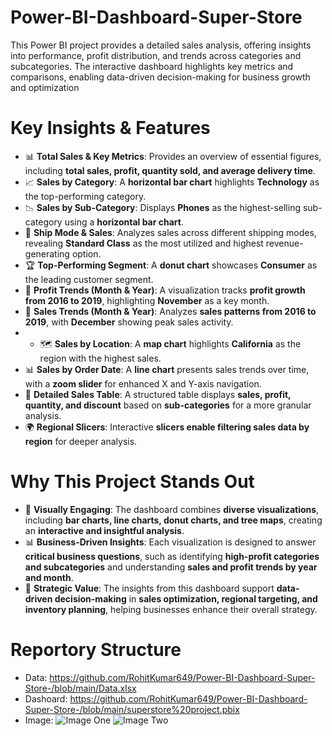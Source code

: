 # Power-BI-Dashboard-Super-Store
This Power BI project provides a detailed sales analysis, offering insights into performance, profit distribution, and trends across categories and subcategories. The interactive dashboard highlights key metrics and comparisons, enabling data-driven decision-making for business growth and optimization


# Key Insights & Features  

- 📊 **Total Sales & Key Metrics**: Provides an overview of essential figures, including **total sales, profit, quantity sold, and average delivery time**.  
- 📈 **Sales by Category**: A **horizontal bar chart** highlights **Technology** as the top-performing category.  
- 📉 **Sales by Sub-Category**: Displays **Phones** as the highest-selling sub-category using a **horizontal bar chart**.  
- 🚚 **Ship Mode & Sales**: Analyzes sales across different shipping modes, revealing **Standard Class** as the most utilized and highest revenue-generating option.  
- 🏆 **Top-Performing Segment**: A **donut chart** showcases **Consumer** as the leading customer segment.  
- 📅 **Profit Trends (Month & Year)**: A visualization tracks **profit growth from 2016 to 2019**, highlighting **November** as a key month.  
- 📆 **Sales Trends (Month & Year)**: Analyzes **sales patterns from 2016 to 2019**, with **December** showing peak sales activity.
- - 🗺 **Sales by Location**: A **map chart** highlights **California** as the region with the highest sales.  
- 📊 **Sales by Order Date**: A **line chart** presents sales trends over time, with a **zoom slider** for enhanced X and Y-axis navigation.  
- 📑 **Detailed Sales Table**: A structured table displays **sales, profit, quantity, and discount** based on **sub-categories** for a more granular analysis.  
- 🌍 **Regional Slicers**: Interactive **slicers enable filtering sales data by region** for deeper analysis.  



# Why This Project Stands Out  

- 🎨 **Visually Engaging**: The dashboard combines **diverse visualizations**, including **bar charts, line charts, donut charts, and tree maps**, creating an **interactive and insightful analysis**.  
- 📊 **Business-Driven Insights**: Each visualization is designed to answer **critical business questions**, such as identifying **high-profit categories and subcategories** and understanding **sales and profit trends by year and month**.  
- 🚀 **Strategic Value**: The insights from this dashboard support **data-driven decision-making** in **sales optimization, regional targeting, and inventory planning**, helping businesses enhance their overall strategy.

# Reportory Structure
- Data: https://github.com/RohitKumar649/Power-BI-Dashboard-Super-Store-/blob/main/Data.xlsx
- Dashoard: https://github.com/RohitKumar649/Power-BI-Dashboard-Super-Store-/blob/main/superstore%20project.pbix
- Image: ![Image One](https://github.com/user-attachments/assets/bb347707-e3db-4138-8d70-6bf3e0e0f039)
          ![Image Two](https://github.com/user-attachments/assets/74c990e6-cc1b-4d54-94c3-b73c0b1b2e34)


